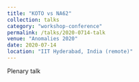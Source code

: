 ```yaml
---
title: "KOTO vs NA62"
collection: talks
category: "workshop-conference"
permalink: /talks/2020-0714-talk
venue: "Anomalies 2020"
date: 2020-07-14
location: "IIT Hyderabad, India (remote)"
---
```

Plenary talk


